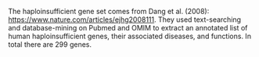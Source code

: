 The haploinsufficient gene set comes from Dang et al. (2008): https://www.nature.com/articles/ejhg2008111.  They used text-searching and database-mining on Pubmed and OMIM to extract an annotated list of human haploinsufficient genes, their associated diseases, and functions.  In total there are 299 genes.
